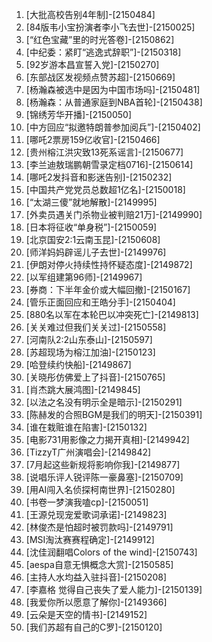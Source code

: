 
1. [大批高校告别4年制]-[2150484]
1. [84版韦小宝扮演者李小飞去世]-[2150025]
1. [“红色宝藏”里的时光答卷]-[2150862]
1. [中纪委：紧盯“逃逸式辞职”]-[2150318]
1. [92岁游本昌宣誓入党]-[2150270]
1. [东部战区发视频点赞苏超]-[2150669]
1. [杨瀚森被选中是因为中国市场吗]-[2150481]
1. [杨瀚森：从普通家庭到NBA首轮]-[2150438]
1. [锦绣芳华开播]-[2150050]
1. [中方回应“拟邀特朗普参加阅兵”]-[2150402]
1. [哪吒2票房159亿收官]-[2150466]
1. [贵州榕江洪灾致13死系谣言]-[2150677]
1. [李兰迪敖瑞鹏朝雪录定档0716]-[2150614]
1. [哪吒2发抖音和影迷告别]-[2150232]
1. [中国共产党党员总数超1亿名]-[2150018]
1. [“太湖三傻”就地解散]-[2149995]
1. [外卖员遇关门杀物业被判赔21万]-[2149990]
1. [日本将征收“单身税”]-[2150059]
1. [北京国安2:1云南玉昆]-[2150608]
1. [师洋妈妈辟谣儿子去世]-[2149976]
1. [伊朗对停火持续性持怀疑态度]-[2149872]
1. [以军组建第96师]-[2149967]
1. [券商：下半年金价或大幅回撤]-[2150167]
1. [管乐正面回应和王皓分手]-[2150404]
1. [880名以军在本轮巴以冲突死亡]-[2149813]
1. [关关难过但我们关关过]-[2150558]
1. [河南队2:2山东泰山]-[2150597]
1. [苏超现场为榕江加油]-[2150123]
1. [哈登续约快船]-[2149867]
1. [关晓彤仿佛爱上了抖音]-[2150765]
1. [肖杰跳大展鸿图]-[2149845]
1. [以法之名没有明示全是暗示]-[2150291]
1. [陈赫发的合照BGM是我们的明天]-[2150391]
1. [谁在栽赃谁在陷害]-[2150132]
1. [电影731用影像之力揭开真相]-[2149942]
1. [TizzyT广州演唱会]-[2149842]
1. [7月起这些新规将影响你我]-[2149877]
1. [说唱乐评人锐评陈一豪鼻塞]-[2150709]
1. [用AI闯入名侦探柯南世界]-[2150280]
1. [书卷一梦演我嗑cp]-[2150051]
1. [王源兑现宠爱歌词承诺]-[2149823]
1. [林俊杰是怕超时被罚款吗]-[2149791]
1. [MSI淘汰赛赛程确定]-[2149912]
1. [沈佳润翻唱Colors of the wind]-[2150743]
1. [aespa自意无惧概念大赏]-[2150585]
1. [主持人水均益入驻抖音]-[2150208]
1. [李嘉格 觉得自己丧失了爱人能力]-[2150139]
1. [我爱你所以愿意了解你]-[2149366]
1. [云朵是天空的情书]-[2149152]
1. [我们苏超有自己的C罗]-[2150120]